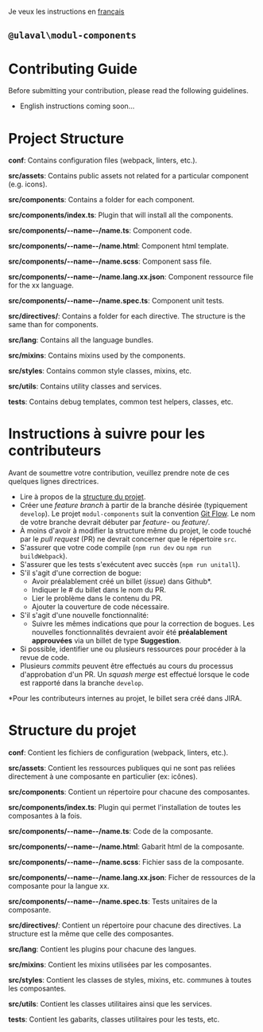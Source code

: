 Je veux les instructions en [français](#fr)

## `@ulaval\modul-components`
# Contributing Guide

Before submitting your contribution, please read the following guidelines.

- English instructions coming soon...

# Project Structure

**conf**: Contains configuration files (webpack, linters, etc.).

**src/assets**: Contains public assets not related for a particular component (e.g. icons).

**src/components**: Contains a folder for each component.

**src/components/index.ts**: Plugin that will install all the components.

**src/components/--name--/name.ts**: Component code.

**src/components/--name--/name.html**: Component html template.

**src/components/--name--/name.scss**: Component sass file.

**src/components/--name--/name.lang.xx.json**: Component ressource file for the xx language.

**src/components/--name--/name.spec.ts**: Component unit tests.

**src/directives/**: Contains a folder for each directive. The structure is the same than for components.

**src/lang**: Contains all the language bundles.

**src/mixins**: Contains mixins used by the components.

**src/styles**: Contains common style classes, mixins, etc.

**src/utils**: Contains utility classes and services.

**tests**: Contains debug templates, common test helpers, classes, etc.

# <a name="fr"></a>Instructions à suivre pour les contributeurs

Avant de soumettre votre contribution, veuillez prendre note de ces quelques lignes directrices.

- Lire à propos de la [structure du projet](#psfr).
- Créer une *feature branch* à partir de la branche désirée (typiquement `develop`). Le projet `modul-components` suit la convention [Git Flow](http://nvie.com/posts/a-successful-git-branching-model/). Le nom de votre branche devrait débuter par *feature-* ou *feature/*.
- À moins d'avoir à modifier la structure même du projet, le code touché par le *pull request* (PR) ne devrait concerner que le répertoire `src`.
- S'assurer que votre code compile (`npm run dev` ou `npm run buildWebpack`).
- S'assurer que les tests s'exécutent avec succès (`npm run unitall`).
- S'il s'agit d'une correction de bogue:
    - Avoir préalablement créé un billet (*issue*) dans Github*.
    - Indiquer le # du billet dans le nom du PR.
    - Lier le problème dans le contenu du PR.
    - Ajouter la couverture de code nécessaire.
- S'il s'agit d'une nouvelle fonctionnalité:
    - Suivre les mêmes indications que pour la correction de bogues. Les nouvelles fonctionnalités devraient avoir été **préalablement approuvées** via un billet de type **Suggestion**.
- Si possible, identifier une ou plusieurs ressources pour procéder à la revue de code.
- Plusieurs *commits* peuvent être effectués au cours du processus d'approbation d'un PR. Un *squash merge* est effectué lorsque le code est rapporté dans la branche `develop`.

*Pour les contributeurs internes au projet, le billet sera créé dans JIRA.

# <a name="psfr"></a>Structure du projet

**conf**: Contient les fichiers de configuration (webpack, linters, etc.).

**src/assets**: Contient les ressources publiques qui ne sont pas reliées directement à une composante en particulier (ex: icônes).

**src/components**: Contient un répertoire pour chacune des composantes.

**src/components/index.ts**: Plugin qui permet l'installation de toutes les composantes à la fois.

**src/components/--name--/name.ts**: Code de la composante.

**src/components/--name--/name.html**: Gabarit html de la composante.

**src/components/--name--/name.scss**: Fichier sass de la composante.

**src/components/--name--/name.lang.xx.json**: Ficher de ressources de la composante pour la langue xx.

**src/components/--name--/name.spec.ts**: Tests unitaires de la composante.

**src/directives/**: Contient un répertoire pour chacune des directives. La structure est la même que celle des composantes.

**src/lang**: Contient les plugins pour chacune des langues.

**src/mixins**: Contient les mixins utilisées par les composantes.

**src/styles**: Contient les classes de styles, mixins, etc. communes à toutes les composantes.

**src/utils**: Contient les classes utilitaires ainsi que les services.

**tests**: Contient les gabarits, classes utilitaires pour les tests, etc.
